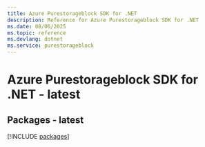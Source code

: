 ```yaml
---
title: Azure Purestorageblock SDK for .NET
description: Reference for Azure Purestorageblock SDK for .NET
ms.date: 08/06/2025
ms.topic: reference
ms.devlang: dotnet
ms.service: purestorageblock
---
```

# Azure Purestorageblock SDK for .NET - latest
## Packages - latest
[!INCLUDE [packages](purestorageblock-index.md)]